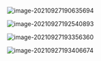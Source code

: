 ![image-20210927190635694](C:\Users\gmalarski\AppData\Roaming\Typora\typora-user-images\image-20210927190635694.png)

![image-20210927192540893](C:\Users\gmalarski\AppData\Roaming\Typora\typora-user-images\image-20210927192540893.png)

![image-20210927193356360](C:\Users\gmalarski\AppData\Roaming\Typora\typora-user-images\image-20210927193356360.png)

![image-20210927193406674](C:\Users\gmalarski\AppData\Roaming\Typora\typora-user-images\image-20210927193406674.png)